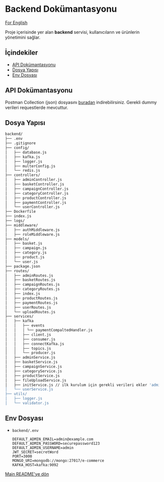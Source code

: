 # Backend Dokümantasyonu

[For English](README.en.md)

Proje içerisinde yer alan **backend** servisi, kullanıcıların ve ürünlerin yönetimini sağlar.

## İçindekiler

- [API Dokümantasyonu](#API-Dokümantasyonu)
- [Dosya Yapısı](#Dosya-Yapısı)
- [Env Dosyası](#Env-Dosyası)

## API Dokümantasyonu

Postman Collection (json) dosyasını [buradan](../ReadMeAssets/ecommerce.postman_collection.json) indirebilirsiniz. Gerekli dummy verileri requestlerde mevcuttur. 

## Dosya Yapısı
```sh
backend/
├── .env
├── .gitignore
├── config/
│   ├── database.js
│   ├── kafka.js
│   ├── logger.js
│   ├── multerConfig.js
│   └── redis.js
├── controllers/
│   ├── adminController.js
│   ├── basketController.js
│   ├── campaignController.js
│   ├── categoryController.js
│   ├── productController.js
│   ├── paymentController.js
│   └── userController.js
├── Dockerfile
├── index.js
├── logs/
├── middleware/
│   ├── authMiddleware.js
│   ├── roleMiddleware.js
├── models/
│   ├── basket.js
│   ├── campaign.js
│   ├── category.js
│   ├── product.js
│   └── user.js
├── package.json
├── routes/
│   ├── adminRoutes.js
│   ├── basketRoutes.js
│   ├── campaignRoutes.js
│   ├── categoryRoutes.js
│   ├── index.js
│   ├── productRoutes.js
│   ├── paymentRoutes.js
│   ├── userRoutes.js
│   └── uploadRoutes.js
├── services/
│   ├── kafka
│   │   ├── events
│   │   │ └── paymentCompaltedHandler.js
│   │   ├── client.js
│   │   ├── consumer.js
│   │   ├── connectKafka.js
│   │   ├── topics.js
│   │   └── producer.js
│   ├── adminService.js
│   ├── basketService.js
│   ├── campaignService.js
│   ├── categoryService.js
│   ├── productService.js
│   ├── fileUploadService.js
│   ├── initService.js // ilk kurulum için gerekli verileri ekler 'admin
│   └── userService.js
├── utils/
│   ├── logger.js
│   └── validator.js
```

## Env Dosyası
- `backend/.env`
    ```env
    DEFAULT_ADMIN_EMAIL=admin@example.com
    DEFAULT_ADMIN_PASSWORD=securepassword123
    DEFAULT_ADMIN_USERNAME=admin
    JWT_SECRET=secretWord
    PORT=3000
    MONGO_URI=mongodb://mongo:27017/e-commerce
    KAFKA_HOST=kafka:9092
    ```


[Main README'ye dön](../README.md)